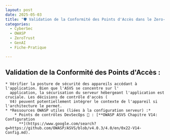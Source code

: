 ```yaml
---
layout: post
date: 2025-05-03
title: "🛡️ Validation de la Conformité des Points d'Accès dans le Zero-Trust "
categories:
  - CyberSec
  - OWASP
  - ZeroTrust
  - GenAI
  - Fiche-Pratique

---
```


## Validation de la Conformité des Points d'Accès :

    * Vérifier la posture de sécurité des appareils accédant à l'application. Bien que l'ASVS se concentre sur l'
      application, la sécurisation du serveur hébergeant l'application est cruciale. Les décisions de contrôle d'accès (
      V4) peuvent potentiellement intégrer le contexte de l'appareil si l'architecture le permet.
    * *Ressources OWASP utiles (liées à la configuration serveur) :*
        * Points de contrôles DevSecOps 🎯 : [**OWASP ASVS Chapitre V14: Configuration
          **](https://www.google.com/search?q=https://github.com/OWASP/ASVS/blob/v4.0.3/4.0/en/0x22-V14-Config.md).
